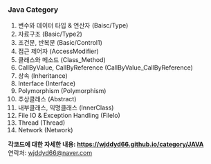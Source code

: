 ### Java Category

1. 변수와 데이터 타입 & 연산자 (Baisc/Type)
2. 자료구조 (Basic/Type2)
3. 조건문, 반복문 (Basic/Control1)
4. 접근 제어자 (AccessModifier)
5. 클래스와 메소드 (Class_Method)
6. CallByValue, CallByReference (CallByValue_CallByReference)
7. 상속 (Inheritance)
8. Interface (Interface)
9. Polymorphism (Polymorphism)
10. 추상클래스 (Abstract)
11. 내부클래스, 익명클래스 (InnerClass)
12. File IO & Exception Handling (FileIo)
13. Thread (Thread)
14. Network (Network)

**각코드에 대한 자세한 내용: <a href=""><https://wjddyd66.github.io/category/JAVA></a>**  
연락처: wjddyd66@naver.com  
